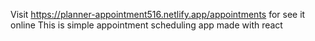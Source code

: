 Visit https://planner-appointment516.netlify.app/appointments for see it online 
This is simple appointment scheduling app made with react
